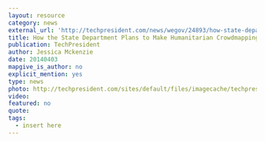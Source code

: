 ```yaml
---
layout: resource
category: news
external_url: 'http://techpresident.com/news/wegov/24893/how-state-department-plans-make-humanitarian-crowdmapping-mainstream'
title: How the State Department Plans to Make Humanitarian Crowdmapping Mainstream
publication: TechPresident
author: Jessica Mckenzie
date: 20140403
mapgive_is_author: no
explicit_mention: yes
type: news
photo: http://techpresident.com/sites/default/files/imagecache/techpresident_leader/files/Screen%20Shot%202014-04-03%20at%203.38.25%20PM.png
video:
featured: no
quote:
tags:
  - insert here
---
```

